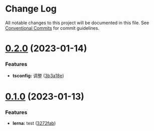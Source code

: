 # Change Log

All notable changes to this project will be documented in this file.
See [Conventional Commits](https://conventionalcommits.org) for commit guidelines.

# [0.2.0](https://github.com/JuctTr/baseLibrary/compare/@jucttr/object@0.1.2...@jucttr/object@0.2.0) (2023-01-14)

### Features

-   **tsconfig:** 调整 ([3b3a18e](https://github.com/JuctTr/baseLibrary/commit/3b3a18ea4c7090280882b5ccb66854502db77de8))

# [0.1.0](https://github.com/JuctTr/baseLibrary/compare/@jucttr/object@0.0.2...@jucttr/object@0.1.0) (2023-01-13)

### Features

-   **lerna:** test ([3272fab](https://github.com/JuctTr/baseLibrary/commit/3272fabdfa07e1f6c62e7b9e47c69db5b54db129))
